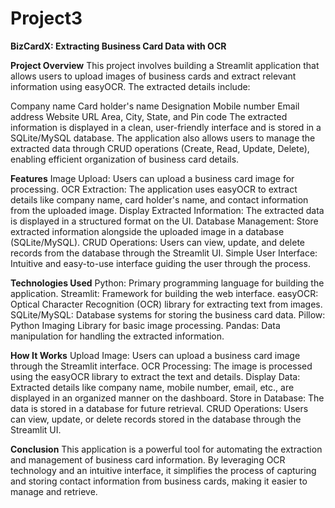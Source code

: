 # Project3
**BizCardX: Extracting Business Card Data with OCR**

**Project Overview**
This project involves building a Streamlit application that allows users to upload images of business cards and extract relevant information using easyOCR. The extracted details include:

Company name
Card holder's name
Designation
Mobile number
Email address
Website URL
Area, City, State, and Pin code
The extracted information is displayed in a clean, user-friendly interface and is stored in a SQLite/MySQL database. The application also allows users to manage the extracted data through CRUD operations (Create, Read, Update, Delete), enabling efficient organization of business card details.

**Features**
Image Upload: Users can upload a business card image for processing.
OCR Extraction: The application uses easyOCR to extract details like company name, card holder's name, and contact information from the uploaded image.
Display Extracted Information: The extracted data is displayed in a structured format on the UI.
Database Management: Store extracted information alongside the uploaded image in a database (SQLite/MySQL).
CRUD Operations: Users can view, update, and delete records from the database through the Streamlit UI.
Simple User Interface: Intuitive and easy-to-use interface guiding the user through the process.

**Technologies Used**
Python: Primary programming language for building the application.
Streamlit: Framework for building the web interface.
easyOCR: Optical Character Recognition (OCR) library for extracting text from images.
SQLite/MySQL: Database systems for storing the business card data.
Pillow: Python Imaging Library for basic image processing.
Pandas: Data manipulation for handling the extracted information.

**How It Works**
Upload Image: Users can upload a business card image through the Streamlit interface.
OCR Processing: The image is processed using the easyOCR library to extract the text and details.
Display Data: Extracted details like company name, mobile number, email, etc., are displayed in an organized manner on the dashboard.
Store in Database: The data is stored in a database for future retrieval.
CRUD Operations: Users can view, update, or delete records stored in the database through the Streamlit UI.

**Conclusion**
This application is a powerful tool for automating the extraction and management of business card information. By leveraging OCR technology and an intuitive interface, it simplifies the process of capturing and storing contact information from business cards, making it easier to manage and retrieve.

